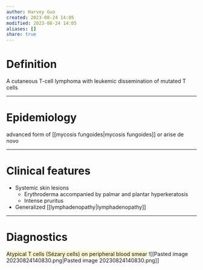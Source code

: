 ```yaml
---
author: Harvey Guo
created: 2023-08-24 14:05
modified: 2023-08-24 14:05
aliases: []
share: true
---
```

# Definition
A cutaneous T-cell lymphoma with leukemic dissemination of mutated T cells

---
# Epidemiology
advanced form of [[mycosis fungoides|mycosis fungoides]] or arise de novo

---
# Clinical features
- Systemic skin lesions
	- Erythroderma accompanied by palmar and plantar hyperkeratosis
	- Intense pruritus
- Generalized [[lymphadenopathy|lymphadenopathy]]

---
# Diagnostics
<span style="background:rgba(240, 200, 0, 0.2)">Atypical T cells (Sézary cells) on peripheral blood smear</span> ![[Pasted image 20230824140830.png|Pasted image 20230824140830.png]]
